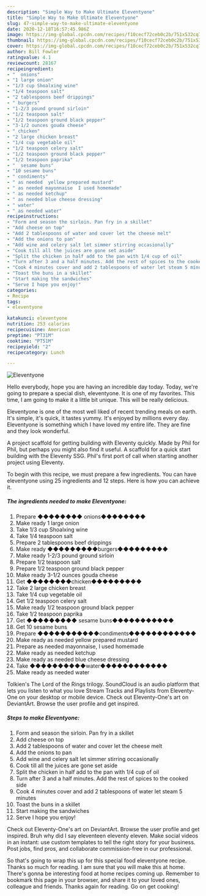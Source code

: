 ```yaml
---
description: "Simple Way to Make Ultimate Eleventyone"
title: "Simple Way to Make Ultimate Eleventyone"
slug: 47-simple-way-to-make-ultimate-eleventyone
date: 2020-12-18T16:57:45.986Z
image: https://img-global.cpcdn.com/recipes/f10cecf72ceb0c2b/751x532cq70/eleventyone-recipe-main-photo.jpg
thumbnail: https://img-global.cpcdn.com/recipes/f10cecf72ceb0c2b/751x532cq70/eleventyone-recipe-main-photo.jpg
cover: https://img-global.cpcdn.com/recipes/f10cecf72ceb0c2b/751x532cq70/eleventyone-recipe-main-photo.jpg
author: Bill Fowler
ratingvalue: 4.1
reviewcount: 28167
recipeingredient:
- "  onions"
- "1 large onion"
- "1/3 cup Shoalxing wine"
- "1/4 teaspoon salt"
- "2 tablespoons beef drippings"
- " burgers"
- "1-2/3 pound ground sirloin"
- "1/2 teaspoon salt"
- "1/2 teaspoon ground black pepper"
- "3-1/2 ounces gouda cheese"
- " chicken"
- "2 large chicken breast"
- "1/4 cup vegetable oil"
- "1/2 teaspoon celery salt"
- "1/2 teaspoon ground black pepper"
- "1/2 teaspoon paprika"
- "  sesame buns"
- "10 sesame buns"
- " condiments"
- " as needed  yellow prepared mustard"
- " as needed mayonnaise  I used homemade"
- " as needed ketchup"
- " as needed blue cheese dressing"
- " water"
- " as needed water"
recipeinstructions:
- "Form and season the sirloin. Pan fry in a skillet"
- "Add cheese on top"
- "Add 2 tablespoons of water and cover let the cheese melt"
- "Add the onions to pan"
- "Add wine and celery salt let simmer stirring occasionally"
- "Cook till all the juices are gone set aside"
- "Split the chicken in half add to the pan with 1/4 cup of oil"
- "Turn after 3 and a half minutes. Add the rest of spices to the cooked side"
- "Cook 4 minutes cover and add 2 tablespoons of water let steam 5 minutes"
- "Toast the buns in a skillet"
- "Start making the sandwiches"
- "Serve I hope you enjoy!"
categories:
- Recipe
tags:
- eleventyone

katakunci: eleventyone 
nutrition: 253 calories
recipecuisine: American
preptime: "PT31M"
cooktime: "PT51M"
recipeyield: "2"
recipecategory: Lunch

---
```



![Eleventyone](https://img-global.cpcdn.com/recipes/f10cecf72ceb0c2b/751x532cq70/eleventyone-recipe-main-photo.jpg)

Hello everybody, hope you are having an incredible day today. Today, we're going to prepare a special dish, eleventyone. It is one of my favorites. This time, I am going to make it a little bit unique. This will be really delicious.

Eleventyone is one of the most well liked of recent trending meals on earth. It's simple, it's quick, it tastes yummy. It's enjoyed by millions every day. Eleventyone is something which I have loved my entire life. They are fine and they look wonderful.

A project scaffold for getting building with Eleventy quickly. Made by Phil for Phil, but perhaps you might also find it useful. A scaffold for a quick start building with the Eleventy SSG. Phil&#39;s first port of call when starting another project using Eleventy.


To begin with this recipe, we must prepare a few ingredients. You can have eleventyone using 25 ingredients and 12 steps. Here is how you can achieve it.

<!--inarticleads1-->

##### The ingredients needed to make Eleventyone:

1. Prepare  ◆◆◆◆◆◆◆◆ onions◆◆◆◆◆◆◆◆
1. Make ready 1 large onion
1. Take 1/3 cup Shoalxing wine
1. Take 1/4 teaspoon salt
1. Prepare 2 tablespoons beef drippings
1. Make ready  ◆◆◆◆◆◆◆◆◆burgers◆◆◆◆◆◆◆◆◆
1. Make ready 1-2/3 pound ground sirloin
1. Prepare 1/2 teaspoon salt
1. Prepare 1/2 teaspoon ground black pepper
1. Make ready 3-1/2 ounces gouda cheese
1. Get  ◆◆◆◆◆◆◆◆chicken◆◆◆◆◆◆◆◆◆
1. Take 2 large chicken breast
1. Take 1/4 cup vegetable oil
1. Get 1/2 teaspoon celery salt
1. Make ready 1/2 teaspoon ground black pepper
1. Take 1/2 teaspoon paprika
1. Get  ◆◆◆◆◆◆◆◆◆ sesame buns◆◆◆◆◆◆◆◆◆◆◆
1. Get 10 sesame buns
1. Prepare  ◆◆◆◆◆◆◆◆◆◆◆condiments◆◆◆◆◆◆◆◆◆◆◆◆
1. Make ready  as needed  yellow prepared mustard
1. Prepare  as needed mayonnaise,  I used homemade
1. Make ready  as needed ketchup
1. Make ready  as needed blue cheese dressing
1. Take  ◆◆◆◆◆◆◆◆◆◆water◆◆◆◆◆◆◆◆◆◆◆◆
1. Make ready  as needed water


Tolkien&#39;s The Lord of the Rings trilogy. SoundCloud is an audio platform that lets you listen to what you love Stream Tracks and Playlists from Eleventy-One on your desktop or mobile device. Check out Eleventy-One&#39;s art on DeviantArt. Browse the user profile and get inspired. 

<!--inarticleads2-->

##### Steps to make Eleventyone:

1. Form and season the sirloin. Pan fry in a skillet
1. Add cheese on top
1. Add 2 tablespoons of water and cover let the cheese melt
1. Add the onions to pan
1. Add wine and celery salt let simmer stirring occasionally
1. Cook till all the juices are gone set aside
1. Split the chicken in half add to the pan with 1/4 cup of oil
1. Turn after 3 and a half minutes. Add the rest of spices to the cooked side
1. Cook 4 minutes cover and add 2 tablespoons of water let steam 5 minutes
1. Toast the buns in a skillet
1. Start making the sandwiches
1. Serve I hope you enjoy!


Check out Eleventy-One&#39;s art on DeviantArt. Browse the user profile and get inspired. Bruh why did I say eleventeen eleventy eleven. Make social videos in an instant: use custom templates to tell the right story for your business. Post jobs, find pros, and collaborate commission-free in our professional. 

So that's going to wrap this up for this special food eleventyone recipe. Thanks so much for reading. I am sure that you will make this at home. There's gonna be interesting food at home recipes coming up. Remember to bookmark this page in your browser, and share it to your loved ones, colleague and friends. Thanks again for reading. Go on get cooking!
